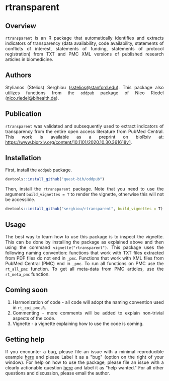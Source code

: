 # rtransparent

<div align="justify">
  
## Overview

`rtransparent` is an R package that automatically identifies and extracts indicators of transparency (data availability, code availability, statements of conflicts of interest, statements of funding, statements of protocol registration) from TXT and PMC XML versions of published research articles in biomedicine.


## Authors

Stylianos (Stelios) Serghiou (sstelios@stanford.edu). This package also utilizes functions from the `oddpub` package of Nico Riedel (nico.riedel@bihealth.de).


## Publication

`rtransparent` was validated and subsequently used to extract indicators of transparency from the entire open access literature from PubMed Central. This work is available as a preprint on bioRxiv at: https://www.biorxiv.org/content/10.1101/2020.10.30.361618v1.


## Installation

First, install the `oddpub` package.

```r
devtools::install_github("quest-bih/oddpub")
```

Then, install the `rtransparent` package. Note that you need to use the argument
`build_vignettes = T` to render the vignette, otherwise this will not be
accessible.

```r
devtools::install_github("serghiou/rtransparent", build_vignettes = T)
```


## Usage

The best way to learn how to use this package is to inspect the vignette. This
can be done by installing the package as explained above and then using the
command `vignette("rtransparent")`. This package uses the following naming 
convention: functions that work with TXT files extracted from PDF files do not 
end in `_pmc`. Functions that work with XML files from PubMed Central (PMC) end 
in `_pmc`. To run all functions on PMC use the `rt_all_pmc` function. To get all
meta-data from PMC articles, use the `rt_meta_pmc` function.


## Coming soon

1. Harmonization of code - all code will adopt the naming convention used in `rt_coi_pmc.R`.
2. Commenting - more comments will be added to explain non-trivial aspects of the code.
3. Vignette - a vignette explaining how to use the code is coming.


## Getting help

If you encounter a bug, please file an issue with a minimal reproducible example [here](https://github.com/serghiou/rtransparent/issues) and please Label it as a "bug" (option on the right of your window). For help on how to use the package, please file an issue with a clearly actionable question [here](https://github.com/serghiou/rtransparent/issues) and label it as "help wanted." For all other questions and discussion, please email the author.

</div>
